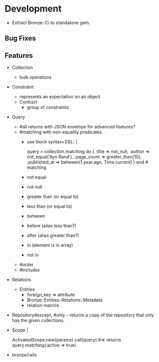 # Development

- Extract Bronze::Ci to standalone gem.

## Bug Fixes

## Features

- Collection
  - bulk operations
- Constraint
  - represents an expectation on an object
  - Contract
    - group of constraints
- Query
  - #all returns with JSON envelope for advanced features?
  - #matching with non-equality predicates
    - use block syntax+DSL: |

      query = collection.matching do
        {
          :title => not_null,
          :author => not_equal('Ayn Rand'),
          :page_count => greater_than(10),
          :published_at => between(1.year.ago, Time.current)
        }
      end # matching
    - not equal
    - not null
    - greater than (or equal to)
    - less than (or equal to)
    - between
    - before (alias less than?)
    - after (alias greater than?)
    - in (element is in array)
    - not in
  - #order
  - #includes
- Relations
  - Entities
    - foreign_key => attribute
    - Bronze::Entities::Relations::Metadata
    - relation macros
- Repository#except, #only - returns a copy of the repository that only has the given collections.
- Scope |

  ActivatedScope.new(params).call(query)
  #=> returns query.matching(:active => true)

- bronze/rails
